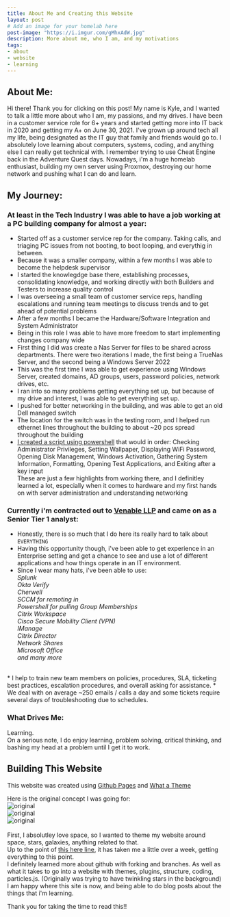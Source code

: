 ```yaml
---
title: About Me and Creating this Website  
layout: post
# Add an image for your homelab here
post-image: "https://i.imgur.com/gMhxAdW.jpg"
description: More about me, who I am, and my motivations
tags:
- about
- website
- learning
---
```


## About Me:  

Hi there! Thank you for clicking on this post! My name is Kyle, and I wanted to talk a little more about who I am, my passions, and my drives. I have been in a customer service role for 6+ years and started getting more into IT back in 2020 and getting my A+ on June 30, 2021. I've grown up around tech all my life, being designated as the IT guy that family and friends would go to. I absolutely love learning about computers, systems, coding, and anything else I can really get technical with. I remember trying to use Cheat Engine back in the Adventure Quest days. Nowadays, i'm a huge homelab enthusiast, building my own server using Proxmox, destroying our home network and pushing what I can do and learn.

## My Journey:

### At least in the Tech Industry I was able to have a job working at a PC building company for almost a year:
* Started off as a customer service rep for the company. Taking calls, and triaging PC issues from not booting, to boot looping, and everythig in between.
* Because it was a smaller company, within a few months I was able to become the helpdesk supervisor
* I started the knowlegdge base there, establishing processes, consolidating knowledge, and working directly with both Builders and Testers to increase quality control
* I was overseeing a small team of customer service reps, handling escalations and running team meetings to discuss trends and to get ahead of potential problems
* After a few months I became the Hardware/Software Integration and System Administrator
* Being in this role I was able to have more freedom to start implementing changes company wide
* First thing I did was create a Nas Server for files to be shared across departments. There were two iterations I made, the first being a TrueNas Server, and the second being a Windows Server 2022
* This was the first time I was able to get experience using Windows Server, created domains, AD groups, users, password policies, network drives, etc.
* I ran into so many problems getting everything set up, but because of my drive and interest, I was able to get everything set up.
* I pushed for better networking in the building, and was able to get an old Dell managed switch
* The location for the switch was in the testing room, and I helped run ethernet lines throughout the building to about ~20 pcs spread throughout the building
* [I created a script using powershell](https://github.com/kyhomelab/Powershell-Scripts) that would in order: Checking Administrator Privileges,  Setting Wallpaper, Displaying WiFi Password, Opening Disk Management, Windows Activation, Gathering System Information, Formatting, Opening Test Applications, and Exiting after a key input<br>
These are just a few highlights from working there, and I definitley learned a lot, especially when it comes to hardware and my first hands on with server administration and understanding networking

### Currently i'm contracted out to [Venable LLP](https://www.venable.com/) and came on as a Senior Tier 1 analyst:
* Honestly, there is so much that I do here its really hard to talk about `EVERYTHING`
* Having this opportunity though, i've been able to get experience in an Enterprise setting and get a chance to see and use a lot of different applications and how things operate in an IT environment.
* Since I wear many hats, i've been able to use:<br>
*Splunk*<br>
*Okta Verify*<br>
*Cherwell*<br>
*SCCM for remoting in*<br>
*Powershell for pulling Group Memberships*<br>
*Citrix Workspace*<br>
*Cisco Secure Mobility Client (VPN)*<br>
*IManage*<br>
*Citrix Director*<br>
*Network Shares*<br>
*Microsoft Office*<br>
*and many more*<br>
<br>
* I help to train new team members on policies, procedures, SLA, ticketing best practices, escalation procedures, and overall asking for assistance.
* We deal with on average ~250 emails / calls a day and some tickets require several days of troubleshooting due to schedules.

### What Drives Me:
Learning. <br>
On a serious note, I do enjoy learning, problem solving, critical thinking, and bashing my head at a problem until I get it to work. 

## Building This Website

This website was created using [Github Pages](https://pages.github.com/) and [What a Theme](http://jekyllthemes.org/themes/what-a-theme/)<br>

Here is the original concept I was going for:<br>
![original](https://i.imgur.com/GuAbWvU.png)<br>
![original](https://i.imgur.com/fN9AY1Z.png)<br>
![original](https://i.imgur.com/zp3wyWF.png)<br>
<br>
First, I absolutley love space, so I wanted to theme my website around space, stars, galaxies, anything related to that. <br>
Up to the point of <u>this here line</u>, it has taken me a little over a week, getting everything to this point.<br>
I definitely learned more about github with forking and branches. As well as what it takes to go into a website with themes, plugins, structure, coding, particles.js. (Originally was trying to have twinkling stars in the background) I am happy where this site is now, and being able to do blog posts about the things that i'm learning.<br>

Thank you for taking the time to read this!!
